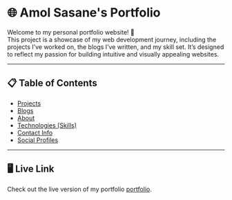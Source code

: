 # 🌐 Amol Sasane's Portfolio

Welcome to my personal portfolio website! 🚀  
This project is a showcase of my web development journey, including the projects I’ve worked on, the blogs I’ve written, and my skill set. It’s designed to reflect my passion for building intuitive and visually appealing websites.

---

## 📋 Table of Contents

- [Projects](https://amolsasane.netlify.app/projects)
- [Blogs](https://amolsasane.netlify.app/blogs.html)
- [About](https://amolsasane.netlify.app/about)
- [Technologies (Skills)](https://amolsasane.netlify.app/)
- [Contact Info](https://amolsasane.netlify.app/)
- [Social Profiles](https://amolsasane.netlify.app/)

---

## 🖥️ Live Link

Check out the live version of my portfolio [portfolio](https://amolsasane.netlify.app/).
